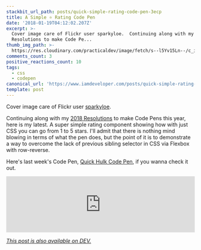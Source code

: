 ```yaml
---
stackbit_url_path: posts/quick-simple-rating-code-pen-3ecp
title: A Simple ⭐ Rating Code Pen
date: '2018-01-19T04:12:02.207Z'
excerpt: >-
  Cover image care of Flickr user sparkyloe.  Continuing along with my 2018
  Resolutions to make Code Pe...
thumb_img_path: >-
  https://res.cloudinary.com/practicaldev/image/fetch/s--l5Yv15Ln--/c_imagga_scale,f_auto,fl_progressive,h_420,q_auto,w_1000/https://c2.staticflickr.com/4/3864/15120161855_a640e93573_b.jpg
comments_count: 3
positive_reactions_count: 10
tags:
  - css
  - codepen
canonical_url: 'https://www.iamdeveloper.com/posts/quick-simple-rating-code-pen-3ecp/'
template: post
---
```



Cover image care of Flickr user [sparkyloe](https://www.flickr.com/photos/sparkyloe/15120161855/in/photolist-oajyBg-avBS7M-QUxX5e-TnqJf2-U9vfTa-nPafTj-fuVxj8-CBWpvy-Wk96hy-q9ZtDR-ecdX2B-p37MkM-pVRSjS-sEYRnW-9qq5bj-4oYkqY-sok2ye-a6hRvL-ofdD1v-jJga8s-jDYFzN-r2miAg-ib9V3B-5uoVuk-dVX5FN-5Q5Vd6-bk4BZZ-afBYQM-jvLrbw-jaBH48-jDbRSe-oQTj54-niwfMj-37s5s4-dHZ3Gh-oFuZf5-UXwZ7y-WYHNzA-oXbfoB-98HqB6-nKxknK-7ENWXK-5LDT8e-bkH4KS-dG7gD9-4vVer3-rxCsvW-iQ4TAm-pfCc9e-SiCcQR).

Continuing along with my [2018 Resolutions](https://dev.to/nickytonline/2018-resolutions-1deo) to make Code Pens this year, here is my latest. A super simple rating component showing how with just CSS you can go from 1 to 5 stars. I'll admit that there is nothing mind blowing in terms of what the pen does, but the point of it is to demonstrate a way to overcome the lack of previous sibling selector in CSS via Flexbox with row-reverse.

Here's last week's Code Pen, [Quick Hulk Code Pen](https://dev.to/nickytonline/quick-hulk-code-pen-18i1), if you wanna check it out.


<iframe class="liquidTag" src="https://dev.to/embed/codepen?args=https%3A%2F%2Fcodepen.io%2Fnickytonline%2Fpen%2FXVoKom" style="border: 0; width: 100%;"></iframe>


*[This post is also available on DEV.](https://dev.to/nickytonline/quick-simple-rating-code-pen-3ecp)*


<script>
const parent = document.getElementsByTagName('head')[0];
const script = document.createElement('script');
script.type = 'text/javascript';
script.src = 'https://cdnjs.cloudflare.com/ajax/libs/iframe-resizer/4.1.1/iframeResizer.min.js';
script.charset = 'utf-8';
script.onload = function() {
    window.iFrameResize({}, '.liquidTag');
};
parent.appendChild(script);
</script>    
